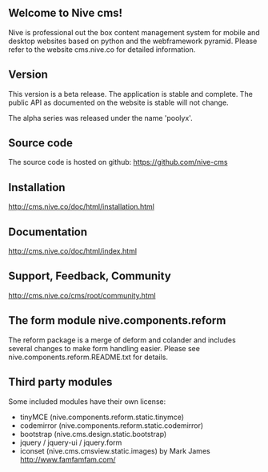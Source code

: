 
Welcome to Nive cms!
--------------------
Nive is professional out the box content management system for mobile and desktop websites based on 
python and the webframework pyramid. 
Please refer to the website cms.nive.co for detailed information.

Version
-------
This version is a beta release. The application is stable and complete. The public API as documented 
on the website is stable will not change. 

The alpha series was released under the name 'poolyx'.

Source code
-----------
The source code is hosted on github: https://github.com/nive-cms

Installation
------------
http://cms.nive.co/doc/html/installation.html

Documentation
-------------
http://cms.nive.co/doc/html/index.html

Support, Feedback, Community
----------------------------
http://cms.nive.co/cms/root/community.html

The form module nive.components.reform
----------------------------------------
The reform package is a merge of deform and colander and includes several changes 
to make form handling easier. Please see nive.components.reform.README.txt for details.

Third party modules 
-------------------
Some included modules have their own license:

- tinyMCE (nive.components.reform.static.tinymce)
- codemirror (nive.components.reform.static.codemirror)
- bootstrap (nive.cms.design.static.bootstrap)
- jquery / jquery-ui / jquery.form
- iconset (nive.cms.cmsview.static.images) by Mark James http://www.famfamfam.com/ 

